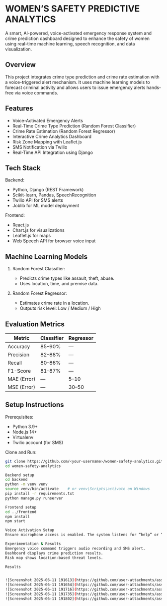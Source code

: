 WOMEN’S SAFETY PREDICTIVE ANALYTICS
===================================

A smart, AI-powered, voice-activated emergency response system and crime prediction dashboard designed to enhance the safety of women using real-time machine learning, speech recognition, and data visualization.

Overview
--------

This project integrates crime type prediction and crime rate estimation with a voice-triggered alert mechanism. It uses machine learning models to forecast criminal activity and allows users to issue emergency alerts hands-free via voice commands.

Features
--------

- Voice-Activated Emergency Alerts
- Real-Time Crime Type Prediction (Random Forest Classifier)
- Crime Rate Estimation (Random Forest Regressor)
- Interactive Crime Analytics Dashboard
- Risk Zone Mapping with Leaflet.js
- SMS Notification via Twilio
- Real-Time API Integration using Django 

Tech Stack
----------

Backend:
- Python, Django (REST Framework)
- Scikit-learn, Pandas, SpeechRecognition
- Twilio API for SMS alerts
- Joblib for ML model deployment

Frontend:
- React.js
- Chart.js for visualizations
- Leaflet.js for maps
- Web Speech API for browser voice input

Machine Learning Models
------------------------

1. Random Forest Classifier:
   - Predicts crime types like assault, theft, abuse.
   - Uses location, time, and premise data.

2. Random Forest Regressor:
   - Estimates crime rate in a location.
   - Outputs risk level: Low / Medium / High

Evaluation Metrics
------------------

| Metric        | Classifier | Regressor |
|---------------|------------|-----------|
| Accuracy      | 85–90%     | —         |
| Precision     | 82–88%     | —         |
| Recall        | 80–86%     | —         |
| F1-Score      | 81–87%     | —         |
| MAE (Error)   | —          | 5–10      |
| MSE (Error)   | —          | 30–50     |

Setup Instructions
------------------

Prerequisites:
- Python 3.9+
- Node.js 14+
- Virtualenv
- Twilio account (for SMS)

Clone and Run:

```bash
git clone https://github.com/<your-username>/women-safety-analytics.git
cd women-safety-analytics

Backend setup
cd backend
python -m venv venv
source venv/bin/activate    # or venv\Scripts\activate on Windows
pip install -r requirements.txt
python manage.py runserver

Frontend setup
cd ../frontend
npm install
npm start

Voice Activation Setup
Ensure microphone access is enabled. The system listens for “help” or “danger” and automatically sends emergency alerts and starts recording.

Experimentation & Results
Emergency voice command triggers audio recording and SMS alert.
Dashboard displays crime prediction results.
Risk map shows location-based threat levels.

Results


![Screenshot 2025-06-11 191613](https://github.com/user-attachments/assets/80758b42-01a7-48dd-90cc-520b34323608)
![Screenshot 2025-06-11 191654](https://github.com/user-attachments/assets/0dd2b6fd-08c0-4faf-94a7-6b5d32407f6e)
![Screenshot 2025-06-11 191716](https://github.com/user-attachments/assets/299b54ae-f675-4253-a4ee-3c1b66e113ba)
![Screenshot 2025-06-11 191735](https://github.com/user-attachments/assets/87a38f70-65dc-408d-8552-a4da7bccb425)
![Screenshot 2025-06-11 191802](https://github.com/user-attachments/assets/c8489b39-86e8-4345-80e5-293357fe12b5)
